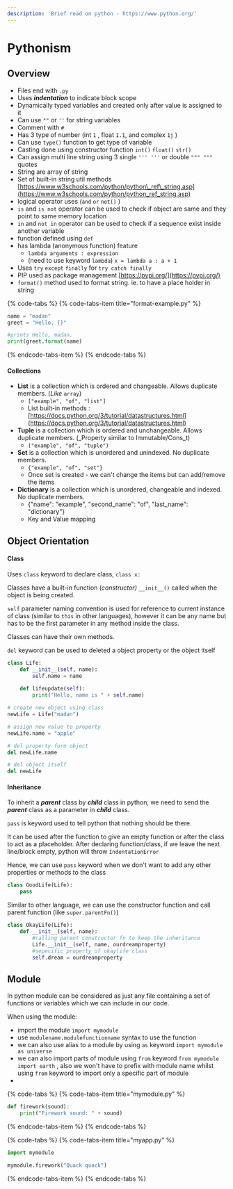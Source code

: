 ```yaml
---
description: 'Brief read on python - https://www.python.org/'
---
```


# Pythonism

## Overview

* Files end with `.py` 
* Uses _**indentation**_ to indicate block scope
* Dynamically typed variables and created only after value is assigned to it
* Can use `""` or `''` for string variables
* Comment with `#` 
* Has 3 type of number \(int `1` , float `1.1`, and complex `1j` \)
* Can use `type()` function to get type of variable
* Casting done using constructor function `int()` `float()` `str()` 
* Can assign multi line string using 3 single `''' '''` or double `""" """` quotes
* String are array of string
* Set of built-in string util methods [https://www.w3schools.com/python/python\_ref\_string.asp](https://www.w3schools.com/python/python_ref_string.asp)
* logical operator uses \(`and` `or` `not()` \)
*  `is` and `is not` operator can be used to check if object are same and they point to same memory location 
* `in` and `not in` operator can be used to check if a sequence exist inside another variable
* function defined using `def` 
* has lambda \(anonymous function\) feature
  * `lambda arguments : expression` 
  * \(need to use keyword `lambda`\) `x = lambda a : a + 1` 
* Uses `try` `except` `finally` for `try catch finally` 
* PIP used as package management [https://pypi.org/](https://pypi.org/)
* `format()` method used to format string. ie. to have a place holder in string  

{% code-tabs %}
{% code-tabs-item title="format-example.py" %}
```python
name = "madan"
greet = "Hello, {}" 

#prints Hello, madan.
print(greet.format(name)   
```
{% endcode-tabs-item %}
{% endcode-tabs %}

#### **Collections**

* **List** is a collection which is ordered and changeable. Allows duplicate members. \(_Like_ `array`\)
  * `["example", "of", "list"]`
  * List built-in methods : [https://docs.python.org/3/tutorial/datastructures.html](https://docs.python.org/3/tutorial/datastructures.html)
* **Tuple** is a collection which is ordered and unchangeable. Allows duplicate members. \(_Property similar to Immutable/Cons_t\)
  * `("example", "of", "tuple")`
* **Set** is a collection which is unordered and unindexed. No duplicate members.
  * `{"example", "of", "set"}`
  * Once set is created - we can't change the items but can add/remove the items
* **Dictionary** is a collection which is unordered, changeable and indexed. No duplicate members.
  * {"name": "example", "second\_name": "of", "last\_name": "dictionary"}
  * Key and Value mapping

## Object Orientation

#### Class

Uses `class` keyword to declare class, `class x:` 

Classes have a built-in function \(_constructor\)_ `__init__()` called when the object is being created. 

`self` parameter naming convention is used for reference to current instance of class \(similar to  `this` in other languages\), however it can be any name but has to be the first parameter in any method inside the class.

Classes can have their own methods.

`del` keyword can be used to deleted a object property or the object itself

```python
class Life:
    def __init__(self, name):
        self.name = name
        
    def lifeupdate(self):
        print("Hello, name is " + self.name)

# create new object using class        
newLife = Life("madan")

# assign new value to property
newLife.name = "apple"

# del property form object
del newLife.name

# del object itself
del newLife

```

#### Inheritance

To inherit a _**parent**_ class by _**child**_ class in python, we need to send the _**parent**_ class as a parameter in _**child**_ class.

`pass` is keyword used to tell python that nothing should be there.

It can be used after the function to give an empty function or after the class to act as a placeholder.  After declaring function/class, if we leave the next line/block empty, python will throw `IndentationError` 

Hence, we can use `pass` keyword when we don't want to add any other properties or methods to the class

```python
class GoodLife(Life):
    pass
```

Similar to other language, we can use the constructor function and call parent function \(like `super.parentFn()`\)

```python
class OkayLife(Life):
    def __init__(self, name):
        #calling parent constructor fn to keep the inheritance
        Life.__init__(self, name, ourdreamproperty)
        #sepecific property of okaylife class
        self.dream = ourdreamproperty
```

## Module

In python module can be considered as just any file containing a set of functions or variables which we can include in our code. 

When using the module:

* import the module `import mymodule`
* use `modulename.modulefunctionname` syntax to use the function
* we can also use alias to a module by using `as` keyword `import mymodule as universe` 
* we can also import parts of module using `from` keyword `from mymodule import earth` , also we won't have to prefix with module name whilst using `from` keyword to import only a specific part of module
* 
{% code-tabs %}
{% code-tabs-item title="mymodule.py" %}
```python
def firework(sound):
    print("Firework sound: " + sound)
```
{% endcode-tabs-item %}
{% endcode-tabs %}

{% code-tabs %}
{% code-tabs-item title="myapp.py" %}
```python
import mymodule

mymodule.firework("Quack quack")
```
{% endcode-tabs-item %}
{% endcode-tabs %}

